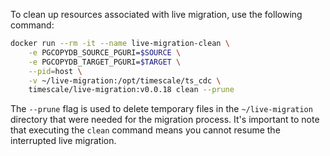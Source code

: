 To clean up resources associated with live migration, use the following command:

```sh
docker run --rm -it --name live-migration-clean \
    -e PGCOPYDB_SOURCE_PGURI=$SOURCE \
    -e PGCOPYDB_TARGET_PGURI=$TARGET \
    --pid=host \
    -v ~/live-migration:/opt/timescale/ts_cdc \
    timescale/live-migration:v0.0.18 clean --prune
```

The `--prune` flag is used to delete temporary files in the `~/live-migration` directory
that were needed for the migration process. It's important to note that executing the
`clean` command means you cannot resume the interrupted live migration.

